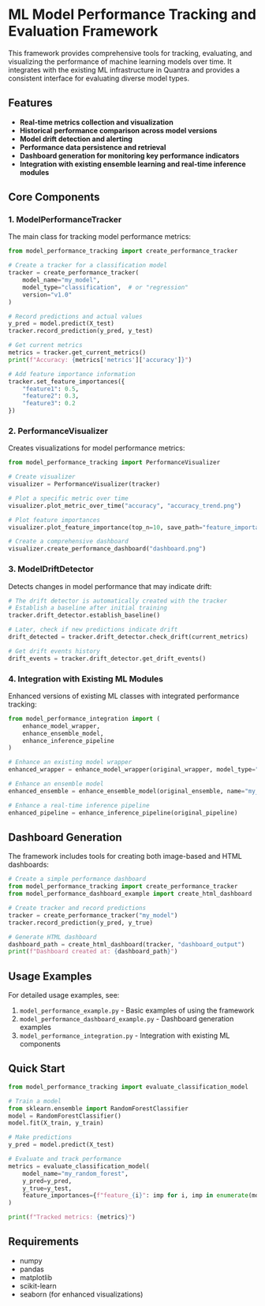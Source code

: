 # ML Model Performance Tracking and Evaluation Framework

This framework provides comprehensive tools for tracking, evaluating, and visualizing
the performance of machine learning models over time. It integrates with the existing ML
infrastructure in Quantra and provides a consistent interface for evaluating diverse model types.

## Features

- **Real-time metrics collection and visualization**
- **Historical performance comparison across model versions**
- **Model drift detection and alerting**
- **Performance data persistence and retrieval**
- **Dashboard generation for monitoring key performance indicators**
- **Integration with existing ensemble learning and real-time inference modules**

## Core Components

### 1. ModelPerformanceTracker

The main class for tracking model performance metrics:

```python
from model_performance_tracking import create_performance_tracker

# Create a tracker for a classification model
tracker = create_performance_tracker(
    model_name="my_model",
    model_type="classification",  # or "regression"
    version="v1.0"
)

# Record predictions and actual values
y_pred = model.predict(X_test)
tracker.record_prediction(y_pred, y_test)

# Get current metrics
metrics = tracker.get_current_metrics()
print(f"Accuracy: {metrics['metrics']['accuracy']}")

# Add feature importance information
tracker.set_feature_importances({
    "feature1": 0.5,
    "feature2": 0.3,
    "feature3": 0.2
})
```

### 2. PerformanceVisualizer

Creates visualizations for model performance metrics:

```python
from model_performance_tracking import PerformanceVisualizer

# Create visualizer
visualizer = PerformanceVisualizer(tracker)

# Plot a specific metric over time
visualizer.plot_metric_over_time("accuracy", "accuracy_trend.png")

# Plot feature importances
visualizer.plot_feature_importance(top_n=10, save_path="feature_importance.png")

# Create a comprehensive dashboard
visualizer.create_performance_dashboard("dashboard.png")
```

### 3. ModelDriftDetector

Detects changes in model performance that may indicate drift:

```python
# The drift detector is automatically created with the tracker
# Establish a baseline after initial training
tracker.drift_detector.establish_baseline()

# Later, check if new predictions indicate drift
drift_detected = tracker.drift_detector.check_drift(current_metrics)

# Get drift events history
drift_events = tracker.drift_detector.get_drift_events()
```

### 4. Integration with Existing ML Modules

Enhanced versions of existing ML classes with integrated performance tracking:

```python
from model_performance_integration import (
    enhance_model_wrapper,
    enhance_ensemble_model,
    enhance_inference_pipeline
)

# Enhance an existing model wrapper
enhanced_wrapper = enhance_model_wrapper(original_wrapper, model_type="classification")

# Enhance an ensemble model
enhanced_ensemble = enhance_ensemble_model(original_ensemble, name="my_ensemble")

# Enhance a real-time inference pipeline
enhanced_pipeline = enhance_inference_pipeline(original_pipeline)
```

## Dashboard Generation

The framework includes tools for creating both image-based and HTML dashboards:

```python
# Create a simple performance dashboard
from model_performance_tracking import create_performance_tracker
from model_performance_dashboard_example import create_html_dashboard

# Create tracker and record predictions
tracker = create_performance_tracker("my_model")
tracker.record_prediction(y_pred, y_true)

# Generate HTML dashboard
dashboard_path = create_html_dashboard(tracker, "dashboard_output")
print(f"Dashboard created at: {dashboard_path}")
```

## Usage Examples

For detailed usage examples, see:

1. `model_performance_example.py` - Basic examples of using the framework
2. `model_performance_dashboard_example.py` - Dashboard generation examples
3. `model_performance_integration.py` - Integration with existing ML components

## Quick Start

```python
from model_performance_tracking import evaluate_classification_model

# Train a model
from sklearn.ensemble import RandomForestClassifier
model = RandomForestClassifier()
model.fit(X_train, y_train)

# Make predictions
y_pred = model.predict(X_test)

# Evaluate and track performance
metrics = evaluate_classification_model(
    model_name="my_random_forest",
    y_pred=y_pred,
    y_true=y_test,
    feature_importances={f"feature_{i}": imp for i, imp in enumerate(model.feature_importances_)}
)

print(f"Tracked metrics: {metrics}")
```

## Requirements

- numpy
- pandas
- matplotlib
- scikit-learn
- seaborn (for enhanced visualizations)